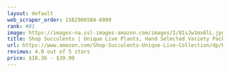 ```yaml
---
layout: default 
﻿web_scraper_order: 1582906584-6099
rank: #81
image: https://images-na.ssl-images-amazon.com/images/I/81sJw1mx6lL.jpg
title: Shop Succulents | Unique Live Plants, Hand Selected Variety Pack Mini Succulents |…
url: https://www.amazon.com/Shop-Succulents-Unique-Live-Collection/dp/B082T62CCH/ref=zg_mw_lawn-garden_81?_encoding=UTF8&psc=1&refRID=N2N6WQVV95K578DRNN9Q
reviews: 4.0 out of 5 stars
price: $18.36 - $39.99
---
```

